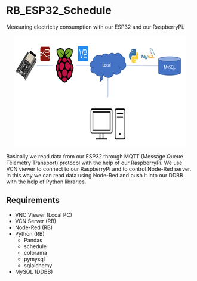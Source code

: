 # RB_ESP32_Schedule

Measuring electricity consumption with our ESP32 and our RaspberryPi. 

<p align="center">
  <img width="460" height="300" src="/images/Summ.PNG">
</p>


Basically we read data from our ESP32 through MQTT (Message Queue Telemetry Transport) protocol with the help of our RaspberryPi. We use VCN viewer to connect to our RaspberryPi and to control Node-Red server. In this way we can read data using Node-Red and push it into our DDBB with the help of Python libraries.


## Requirements

- VNC Viewer (Local PC)
- VCN Server (RB)
- Node-Red (RB)
- Python (RB)
    - Pandas
    - schedule
    - colorama
    - pymysql
    - sqlalchemy
- MySQL (DDBB)


